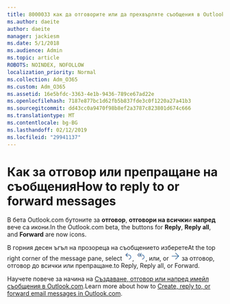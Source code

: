 ```yaml
---
title: 8000033 как да отговорите или да прехвърляте съобщения в Outlook.com бета
ms.author: daeite
author: daeite
manager: jackiesm
ms.date: 5/1/2018
ms.audience: Admin
ms.topic: article
ROBOTS: NOINDEX, NOFOLLOW
localization_priority: Normal
ms.collection: Adm_O365
ms.custom: Adm_O365
ms.assetid: 16e5bfdc-3363-4e1b-9436-789ce67ad22e
ms.openlocfilehash: 7187e877bc1d62fb5b837fde3c0f1220a27a41b3
ms.sourcegitcommit: dd43cc0a9470f98b8ef2a3787c823801d674c666
ms.translationtype: MT
ms.contentlocale: bg-BG
ms.lasthandoff: 02/12/2019
ms.locfileid: "29941137"
---
```

# <a name="how-to-reply-to-or-forward-messages"></a><span data-ttu-id="f7489-102">Как за отговор или препращане на съобщения</span><span class="sxs-lookup"><span data-stu-id="f7489-102">How to reply to or forward messages</span></span>

<span data-ttu-id="f7489-103">В бета Outlook.com бутоните за **отговор**, **отговори на всички**и **напред** вече са икони.</span><span class="sxs-lookup"><span data-stu-id="f7489-103">In the Outlook.com beta, the buttons for **Reply**, **Reply all**, and **Forward** are now icons.</span></span> 
  
<span data-ttu-id="f7489-104">В горния десен ъгъл на прозореца на съобщението изберете</span><span class="sxs-lookup"><span data-stu-id="f7489-104">At the top right corner of the message pane, select</span></span> ![Отговор](media/08ad5200-369a-4a2f-bef5-ebdcbef5545f.png)<span data-ttu-id="f7489-106">,</span><span class="sxs-lookup"><span data-stu-id="f7489-106"></span></span> ![Отговор до всички](media/be5f41a1-dbea-471f-ba5d-7be4256922d2.png)<span data-ttu-id="f7489-108">, или</span><span class="sxs-lookup"><span data-stu-id="f7489-108">, or</span></span> ![Препращане](media/29fd06ec-1642-40d1-8faa-ec437ef156fc.png) <span data-ttu-id="f7489-110">за отговор, отговор до всички или препращане.</span><span class="sxs-lookup"><span data-stu-id="f7489-110">to Reply, Reply all, or Forward.</span></span> 
  
<span data-ttu-id="f7489-111">Научете повече за начина на [Създаване, отговор или напред имейл съобщения в Outlook.com](https://go.microsoft.com/fwlink/p/?linkid=873141).</span><span class="sxs-lookup"><span data-stu-id="f7489-111">Learn more about how to [Create, reply to, or forward email messages in Outlook.com](https://go.microsoft.com/fwlink/p/?linkid=873141).</span></span>
  

